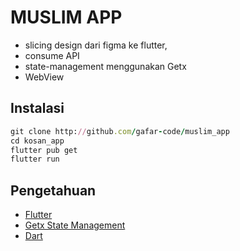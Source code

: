 
# MUSLIM APP
- slicing design dari figma ke flutter,
- consume API
- state-management menggunakan Getx
- WebView

## Instalasi
```ruby
git clone http://github.com/gafar-code/muslim_app
cd kosan_app
flutter pub get
flutter run
```
## Pengetahuan

 - [Flutter](https://flutter.dev)
 - [Getx State Management](https://https://pub.dev/packages/get)
 - [Dart](https://dart.dev/)

